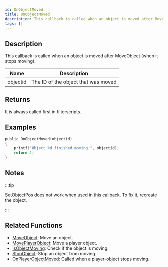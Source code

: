 ```yaml
---
id: OnObjectMoved
title: OnObjectMoved
description: This callback is called when an object is moved after MoveObject (when it stops moving).
tags: []
---
```


## Description

This callback is called when an object is moved after MoveObject (when it stops moving).

| Name     | Description                         |
| -------- | ----------------------------------- |
| objectid | The ID of the object that was moved |

## Returns

It is always called first in filterscripts.

## Examples

```c
public OnObjectMoved(objectid)
{
    printf("Object %d finished moving.", objectid);
    return 1;
}
```

## Notes

:::tip

SetObjectPos does not work when used in this callback. To fix it, recreate the object.

:::

## Related Functions

- [MoveObject](../functions/MoveObject): Move an object.
- [MovePlayerObject](../functions/MovePlayerObject): Move a player object.
- [IsObjectMoving](../functions/IsObjectMoving): Check if the object is moving.
- [StopObject](../functions/StopObject): Stop an object from moving.
- [OnPlayerObjectMoved](OnPlayerObjectMoved): Called when a player-object stops moving.
